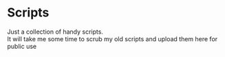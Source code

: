 # Scripts

Just a collection of handy scripts.<br/>
It will take me some time to scrub my old scripts and upload them here for public use
